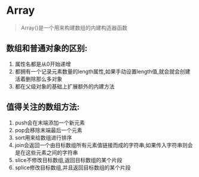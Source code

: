 # Array
> Array()是一个用来构建数组的内建构造器函数

## 数组和普通对象的区别:
   
   1. 属性名都是从0开始递增
   1. 都拥有一个记录元素数量的length属性,如果手动设置length值,就会就会创建活着删除那么多对象
   1. 都在父级对象的基础上扩展额外的内建方法

## 值得关注的数组方法:

   1. push会在末端添加一个新元素
   1. pop会移除末端最后一个元素
   1. sort用来给数组进行排序
   1. join会返回一个由目标数组所有元素值链接而成的字符串,如果传入字符串则会是在这些元素之间的字符串
   1. slice不修改目标数组,返回目标数组的某个片段
   1. splice修改目标数组,并且返回目标数组的某个片段